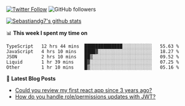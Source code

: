 <!--
[![visitors](https://visitor-badge.glitch.me/badge?page_id=sebastiandg7.sebastiandg7)](https://github.com/sebastiandg7)
-->
[![Twitter Follow](https://img.shields.io/twitter/follow/sebastiandg7?style=social&label=Follow)](https://twitter.com/sebastiandg7)
![GitHub followers](https://img.shields.io/github/followers/sebastiandg7?label=Follow&style=social)

[![Sebastiandg7's github stats](https://github-readme-stats.vercel.app/api?username=sebastiandg7)](https://github.com/anuraghazra/github-readme-stats)

📊 **This week I spent my time on**
<!--START_SECTION:waka-->
```text
TypeScript   12 hrs 44 mins  ██████████████░░░░░░░░░░░   55.63 % 
JavaScript   4 hrs 10 mins   ████▓░░░░░░░░░░░░░░░░░░░░   18.27 % 
JSON         2 hrs 10 mins   ██▒░░░░░░░░░░░░░░░░░░░░░░   09.52 % 
Liquid       1 hr 39 mins    █▓░░░░░░░░░░░░░░░░░░░░░░░   07.25 % 
Other        1 hr 10 mins    █▒░░░░░░░░░░░░░░░░░░░░░░░   05.16 % 
```
<!--END_SECTION:waka-->

📕 **Latest Blog Posts**
<!-- BLOG-POST-LIST:START -->
- [Could you review my first react app since 3 years ago?](https://dev.to/sebastiandg7/could-you-review-my-first-react-app-since-3-years-ago-3nbh)
- [How do you handle role/permissions updates with JWT?](https://dev.to/sebastiandg7/how-do-you-handle-role-permissions-updates-with-jwt-3778)
<!-- BLOG-POST-LIST:END -->
